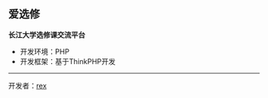 ## 爱选修 ##

**长江大学选修课交流平台**

- 开发环境：PHP
- 开发框架：基于ThinkPHP开发

----------
开发者：[rex](https://github.com/duguying)